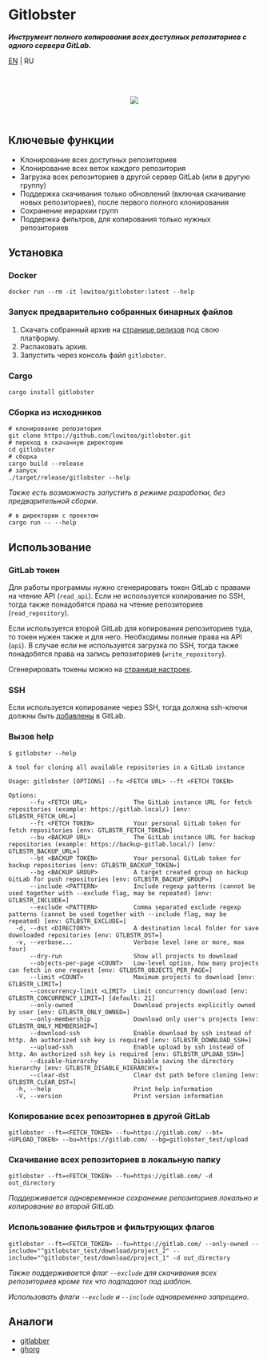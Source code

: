 # Gitlobster

**_Инструмент полного копирования всех доступных репозиториев с одного сервера GitLab._**

[EN](README.md) | RU

<br>
<br>

<p align="center"><img src="https://github.com/lowitea/gitlobster/raw/master/logo.png"></p>

<br>

## Ключевые функции

- Клонирование всех доступных репозиториев
- Клонирование всех веток каждого репозитория
- Загрузка всех репозиториев в другой сервер GitLab (или в другую группу)
- Поддержка скачивания только обновлений (включая скачивание новых репозиториев), после первого полного клонирования
- Сохранение иерархии групп
- Поддержка фильтров, для копирования только нужных репозиториев

## Установка

### Docker

```shell
docker run --rm -it lowitea/gitlobster:latest --help
```

### Запуск предварительно собранных бинарных файлов

1. Скачать собранный архив на [странице релизов](https://github.com/lowitea/gitlobster/releases) под свою платформу.
2. Распаковать архив.
3. Запустить через консоль файл `gitlobster`.

### Cargo

```shell
cargo install gitlobster
```

### Сборка из исходников

```shell
# клонирование репозитория
git clone https://github.com/lowitea/gitlobster.git
# переход в скачанную директорию
cd gitlobster
# сборка
cargo build --release
# запуск
./target/release/gitlobster --help
```

_Также есть возможность запустить в режиме разработки, без предварительной сборки._

```shell
# в директории с проектом
cargo run -- --help
```

## Использование

### GitLab токен

Для работы программы нужно сгенерировать токен GitLab с правами на чтение API (`read_api`). Если не используется копирование по SSH, тогда также понадобятся права на чтение репозиториев (`read_repository`).

Если используется второй GitLab для копирования репозиториев туда, то токен нужен также и для него. Необходимы полные права на API (`api`). В случае если не используется загрузка по SSH, тогда также понадобятся права на запись репозиториев (`write_repository`).

Сгенерировать токены можно на [странице настроек](https://gitlab.com/-/profile/personal_access_tokens).

### SSH

Если используется копирование через SSH, тогда должна ssh-ключи должны быть [добавлены](https://gitlab.com/-/profile/keys) в GitLab.

### Вызов help

```text
$ gitlobster --help

A tool for cloning all available repositories in a GitLab instance

Usage: gitlobster [OPTIONS] --fu <FETCH URL> --ft <FETCH TOKEN>

Options:
      --fu <FETCH URL>             The GitLab instance URL for fetch repositories (example: https://gitlab.local/) [env: GTLBSTR_FETCH_URL=]
      --ft <FETCH TOKEN>           Your personal GitLab token for fetch repositories [env: GTLBSTR_FETCH_TOKEN=]
      --bu <BACKUP URL>            The GitLab instance URL for backup repositories (example: https://backup-gitlab.local/) [env: GTLBSTR_BACKUP_URL=]
      --bt <BACKUP TOKEN>          Your personal GitLab token for backup repositories [env: GTLBSTR_BACKUP_TOKEN=]
      --bg <BACKUP GROUP>          A target created group on backup GitLab for push repositories [env: GTLBSTR_BACKUP_GROUP=]
      --include <PATTERN>          Include regexp patterns (cannot be used together with --exclude flag, may be repeated) [env: GTLBSTR_INCLUDE=]
      --exclude <PATTERN>          Comma separated exclude regexp patterns (cannot be used together with --include flag, may be repeated) [env: GTLBSTR_EXCLUDE=]
  -d, --dst <DIRECTORY>            A destination local folder for save downloaded repositories [env: GTLBSTR_DST=]
  -v, --verbose...                 Verbose level (one or more, max four)
      --dry-run                    Show all projects to download
      --objects-per-page <COUNT>   Low-level option, how many projects can fetch in one request [env: GTLBSTR_OBJECTS_PER_PAGE=]
      --limit <COUNT>              Maximum projects to download [env: GTLBSTR_LIMIT=]
      --concurrency-limit <LIMIT>  Limit concurrency download [env: GTLBSTR_CONCURRENCY_LIMIT=] [default: 21]
      --only-owned                 Download projects explicitly owned by user [env: GTLBSTR_ONLY_OWNED=]
      --only-membership            Download only user's projects [env: GTLBSTR_ONLY_MEMBERSHIP=]
      --download-ssh               Enable download by ssh instead of http. An authorized ssh key is required [env: GTLBSTR_DOWNLOAD_SSH=]
      --upload-ssh                 Enable upload by ssh instead of http. An authorized ssh key is required [env: GTLBSTR_UPLOAD_SSH=]
      --disable-hierarchy          Disable saving the directory hierarchy [env: GTLBSTR_DISABLE_HIERARCHY=]
      --clear-dst                  Clear dst path before cloning [env: GTLBSTR_CLEAR_DST=]
  -h, --help                       Print help information
  -V, --version                    Print version information
```

### Копирование всех репозиториев в другой GitLab

```shell
gitlobster --ft=<FETCH_TOKEN> --fu=https://gitlab.com/ --bt=<UPLOAD_TOKEN> --bu=https://gitlab.com/ --bg=gitlobster_test/upload
```

### Скачивание всех репозиториев в локальную папку

```shell
gitlobster --ft=<FETCH_TOKEN> --fu=https://gitlab.com/ -d out_directory
```

_Поддерживается одновременное сохранение репозиториев локально и копирование во второй GitLab._

### Использование фильтров и фильтрующих флагов

```shell
gitlobster --ft=<FETCH_TOKEN> --fu=https://gitlab.com/ --only-owned --include="^gitlobster_test/download/project_2" --include="^gitlobster_test/download/project_1" -d out_directory
```

_Также поддерживается флаг `--exclude` для скачивания всех репозиториев кроме тех что подпадают под шаблон._

_Использовать флаги `--exclude` и `--include` одновременно запрещено._

## Аналоги

- [gitlabber](https://github.com/ezbz/gitlabber)
- [ghorg](https://github.com/gabrie30/ghorg)
